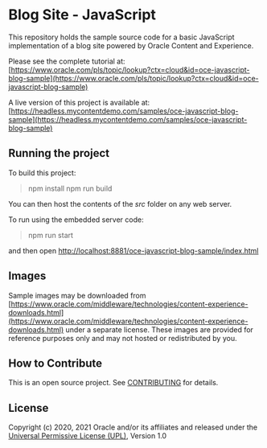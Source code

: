 # Blog Site - JavaScript
This repository holds the sample source code for a basic JavaScript implementation of a blog site powered by Oracle Content and Experience.

Please see the complete tutorial at:
[https://www.oracle.com/pls/topic/lookup?ctx=cloud&id=oce-javascript-blog-sample](https://www.oracle.com/pls/topic/lookup?ctx=cloud&id=oce-javascript-blog-sample)

A live version of this project is available at:
[https://headless.mycontentdemo.com/samples/oce-javascript-blog-sample](https://headless.mycontentdemo.com/samples/oce-javascript-blog-sample)

## Running the project
To build this project:
> npm install
> npm run build

You can then host the contents of the *src* folder on any web server.

To run using the embedded server code:
> npm run start

and then open [http://localhost:8881/oce-javascript-blog-sample/index.html](http://localhost:8881/oce-javascript-blog-sample/index.html)

## Images
Sample images may be downloaded from [https://www.oracle.com/middleware/technologies/content-experience-downloads.html](https://www.oracle.com/middleware/technologies/content-experience-downloads.html) under a separate license.  These images are provided for reference purposes only and may not hosted or redistributed by you.

## How to Contribute
This is an open source project. See [CONTRIBUTING](https://github.com/oracle/oce-javascript-blog-sample/blob/main/CONTRIBUTING.md) for details.

## License
Copyright (c) 2020, 2021 Oracle and/or its affiliates and released under the 
[Universal Permissive License (UPL)](https://oss.oracle.com/licenses/upl/), Version 1.0
